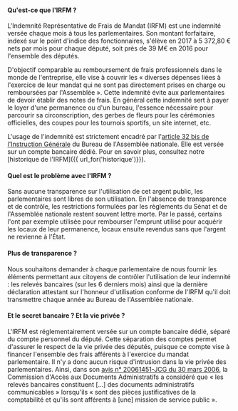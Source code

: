 #### Qu'est-ce que l'IRFM ?

L'Indemnité Représentative de Frais de Mandat (IRFM) est une indemnité versée chaque mois à tous les parlementaires. Son montant forfaitaire, indexé sur le point d'indice des fonctionnaires, s'élève en 2017 à 5 372,80 € nets par mois pour chaque député, soit près de 39 M€ en 2016 pour l'ensemble des députés.

D'objectif comparable au remboursement de frais professionnels dans le monde de l'entreprise, elle vise à couvrir les « diverses dépenses liées à l'exercice de leur mandat qui ne sont pas directement prises en charge ou remboursées par l'Assemblée ». Cette indemnité évite aux parlementaires de devoir établir des notes de frais. En général cette indemnité sert à payer le loyer d'une permanence ou d'un bureau, l'essence nécessaire pour parcourir sa circonscription, des gerbes de fleurs pour les cérémonies officielles, des coupes pour les tournois sportifs, un site internet, etc.

L'usage de l'indemnité est strictement encadré par l'[article 32 bis de l'Instruction Générale](http://www.assemblee-nationale.fr/connaissance/instruction.asp#igb_32bis) du Bureau de l'Assemblée nationale. Elle est versée sur un compte bancaire dédié. Pour en savoir plus, consultez notre [historique de l'IRFM]({{ url_for('historique')}}).

#### Quel est le problème avec l'IRFM ?

Sans aucune transparence sur l'utilisation de cet argent public, les parlementaires sont libres de son utilisation. En l'absence de transparence et de contrôle, les restrictions formulées par les règlements du Sénat et de l'Assemblée nationale restent souvent lettre morte. Par le passé, certains l'ont par exemple utilisée pour rembourser l'emprunt utilisé pour acquérir les locaux de leur permanence, locaux ensuite revendus sans que l'argent ne revienne à l'État.

#### Plus de transparence ?

Nous souhaitons demander à chaque parlementaire de nous fournir les éléments permettant aux citoyens de contrôler l'utilisation de leur indemnité : les relevés bancaires (sur les 6 derniers mois) ainsi que la dernière déclaration attestant sur l'honneur d'utilisation conforme de l'IRFM qu'il doit transmettre chaque année au Bureau de l'Assemblée nationale.

#### Et le secret bancaire ? Et la vie privée ?

L'IRFM est réglementairement versée sur un compte bancaire dédié, séparé du compte personnel du député. Cette séparation des comptes permet d'assurer le respect de la vie privée des députés, puisque ce compte vise à financer l'ensemble des frais afférents à l'exercice du mandat parlementaire. Il n'y a donc aucun risque d'intrusion dans la vie privée des parlementaires. Ainsi, dans son [avis n° 20061451-JCG du 30 mars 2006](http://cada.data.gouv.fr/20063126/?), la Commission d'Accès aux Documents Administratifs a considéré que « les relevés bancaires constituent [...] des documents administratifs communicables » lorsqu'ils « sont des pièces justificatives de la comptabilité et qu'ils sont afférents à [une] mission de service public ».
